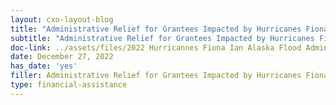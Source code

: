 ```yaml
---
layout: cxo-layout-blog
title: "Administrative Relief for Grantees Impacted by Hurricanes Fiona & Ian and the Alaska Flood & Landslide"
subtitle: "Administrative Relief for Grantees Impacted by Hurricanes Fiona & Ian and the Alaska Flood & Landslide"
doc-link: ../assets/files/2022 Hurricannes Fiona Ian Alaska Flood Admin Relief signed.pdf
date: December 27, 2022
has_date: 'yes'
filler: Administrative Relief for Grantees Impacted by Hurricanes Fiona & Ian and the Alaska Flood & Landslide
type: financial-assistance
---
```

